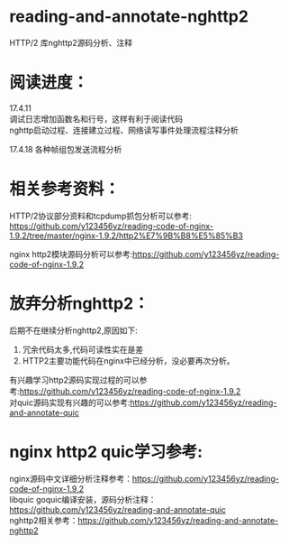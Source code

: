 # reading-and-annotate-nghttp2
HTTP/2 库nghttp2源码分析、注释  

阅读进度：
===================================
17.4.11    
    调试日志增加函数名和行号，这样有利于阅读代码  
    nghttp启动过程、连接建立过程、网络读写事件处理流程注释分析  
  	
17.4.18
    各种帧组包发送流程分析  	
  	
  	
  	
相关参考资料：
===================================    
HTTP/2协议部分资料和tcpdump抓包分析可以参考:    
https://github.com/y123456yz/reading-code-of-nginx-1.9.2/tree/master/nginx-1.9.2/http2%E7%9B%B8%E5%85%B3     
  
nginx http2模块源码分析可以参考:https://github.com/y123456yz/reading-code-of-nginx-1.9.2    




放弃分析nghttp2：  
===================================  
后期不在继续分析nghttp2,原因如下:  
1. 冗余代码太多,代码可读性实在是差  
2. HTTP2主要功能代码在nginx中已经分析，没必要再次分析。

有兴趣学习http2源码实现过程的可以参考:https://github.com/y123456yz/reading-code-of-nginx-1.9.2       
对quic源码实现有兴趣的可以参考:https://github.com/y123456yz/reading-and-annotate-quic   

   

nginx http2 quic学习参考:      
===================================    
nginx源码中文详细分析注释参考：https://github.com/y123456yz/reading-code-of-nginx-1.9.2    
libquic goquic编译安装，源码分析注释：https://github.com/y123456yz/reading-and-annotate-quic         
nghttp2相关参考：https://github.com/y123456yz/reading-and-annotate-nghttp2    